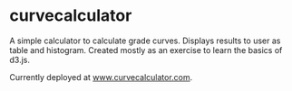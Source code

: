 curvecalculator
===============

A simple calculator to calculate grade curves.  Displays results to user as table and histogram. Created mostly as an exercise to learn the basics of d3.js.

Currently deployed at www.curvecalculator.com.
